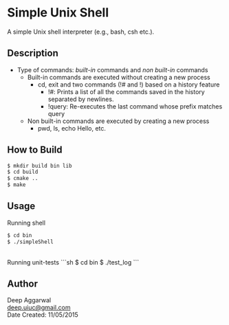 Simple Unix Shell
=================

A simple Unix shell interpreter (e.g., bash, csh etc.).

Description
-----------
- Type of commands: *built-in* commands and *non built-in* commands
    - Built-in commands are executed without creating a new process
        - cd, exit and two commands (!# and !) based on a history feature
            - !#: Prints a list of all the commands saved in the history separated by newlines.
            - !query: Re-executes the last command whose prefix matches query
    - Non built-in commands are executed by creating a new process
        - pwd, ls, echo Hello, etc.

How to Build
------------
```sh
$ mkdir build bin lib
$ cd build
$ cmake ..
$ make
```

Usage
-----
Running shell
```sh
$ cd bin
$ ./simpleShell
```
<br>
Running unit-tests
```sh
$ cd bin
$ ./test_log
```

Author
------
Deep Aggarwal  
deep.uiuc@gmail.com  
Date Created: 11/05/2015  
